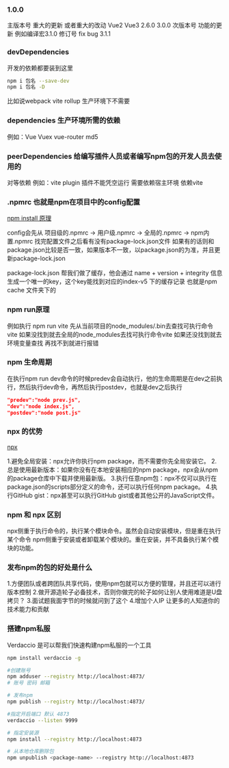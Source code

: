 ### 1.0.0
主版本号 重大的更新 或者重大的改动 Vue2 Vue3  2.6.0 3.0.0
次版本号 功能的更新 例如编译宏3.1.0
修订号 fix bug 3.1.1

### devDependencies
开发的依赖都要装到这里
```sh
npm i 包名 --save-dev
npm i 包名 -D
```
比如说webpack vite rollup 生产环境下不需要

### dependencies 生产环境所需的依赖
例如：Vue Vuex vue-router md5

### peerDependencies 给编写插件人员或者编写npm包的开发人员去使用的
对等依赖
例如：vite plugin 插件不能凭空运行 需要依赖宿主环境 依赖vite

### .npmrc 也就是npm在项目中的config配置
[npm install 原理](https://juejin.cn/post/7261119531891490877)

config会先从 项目级的.npmrc -> 用户级.npmrc -> 全局的.npmrc -> npm内置.npmrc
找完配置文件之后看有没有package-lock.json文件 如果有的话则和package.json比较是否一致，如果版本不一致，以package.json的为准，并且更新package-lock.json

package-lock.json 帮我们做了缓存，他会通过 name + version + integrity 信息生成一个唯一的key，这个key能找到对应的index-v5 下的缓存记录 也就是npm cache 文件夹下的

### npm run原理
例如执行 npm run vite
先从当前项目的node_modules/.bin去查找可执行命令vite
如果没找到就去全局的node_modules去找可执行命令vite
如果还没找到就去环境变量查找
再找不到就进行报错

### npm 生命周期
在执行npm run dev命令的时候predev会自动执行，他的生命周期是在dev之前执行，然后执行dev命令，再然后执行postdev，也就是dev之后执行
```json
"predev":"node prev.js",
"dev":"node index.js",
"postdev":"node post.js"
```

### npx 的优势
[npx](https://juejin.cn/post/7261423108509302842)

1.避免全局安装：npx允许你执行npm package，而不需要你先全局安装它。
2.总是使用最新版本：如果你没有在本地安装相应的npm package，npx会从npm的package仓库中下载并使用最新版。
3.执行任意npm包：npx不仅可以执行在package.json的scripts部分定义的命令，还可以执行任何npm package。
4.执行GitHub gist：npx甚至可以执行GitHub gist或者其他公开的JavaScript文件。

### npm 和 npx 区别
npx侧重于执行命令的，执行某个模块命令。虽然会自动安装模块，但是重在执行某个命令
npm侧重于安装或者卸载某个模块的。重在安装，并不具备执行某个模块的功能。


### 发布npm的包的好处是什么
1.方便团队或者跨团队共享代码，使用npm包就可以方便的管理，并且还可以进行版本控制
2.做开源造轮子必备技术，否则你做完的轮子如何让别人使用难道是U盘拷贝？
3.面试题我面字节的时候就问到了这个
4.增加个人IP 让更多的人知道你的技术能力和贡献

### 搭建npm私服
Verdaccio 是可以帮我们快速构建npm私服的一个工具
```sh
npm install verdaccio -g

#创建账号
npm adduser --registry http://localhost:4873/
# 账号 密码 邮箱

# 发布npm
npm publish --registry http://localhost:4873/

#指定开启端口 默认 4873
verdaccio --listen 9999

# 指定安装源
npm install --registry http://localhost:4873

# 从本地仓库删除包
npm unpublish <package-name> --registry http://localhost:4873
```